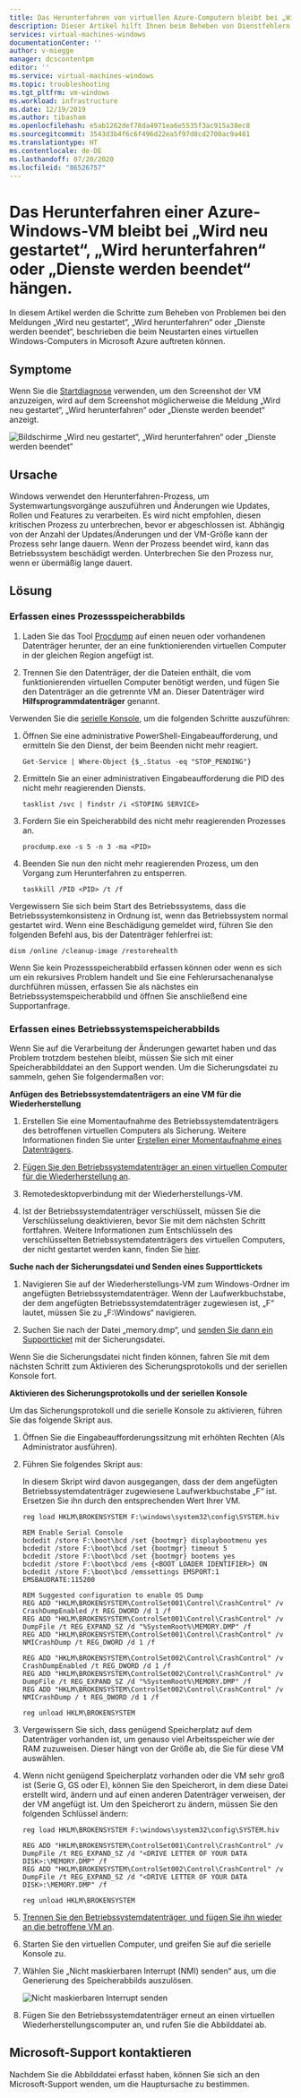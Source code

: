 ```yaml
---
title: Das Herunterfahren von virtuellen Azure-Computern bleibt bei „Wird neu gestartet“, „Wird herunterfahren“ oder „Dienste werden beendet“ hängen | Microsoft-Dokumentation
description: Dieser Artikel hilft Ihnen beim Beheben von Dienstfehlern in virtuellen Azure Windows-Computern.
services: virtual-machines-windows
documentationCenter: ''
author: v-miegge
manager: dcscontentpm
editor: ''
ms.service: virtual-machines-windows
ms.topic: troubleshooting
ms.tgt_pltfrm: vm-windows
ms.workload: infrastructure
ms.date: 12/19/2019
ms.author: tibasham
ms.openlocfilehash: e5ab1262def78da4971ea6e5535f3ac915a38ec8
ms.sourcegitcommit: 3543d3b4f6c6f496d22ea5f97d8cd2700ac9a481
ms.translationtype: HT
ms.contentlocale: de-DE
ms.lasthandoff: 07/20/2020
ms.locfileid: "86526757"
---
```

# <a name="azure-windows-vm-shutdown-is-stuck-on-restarting-shutting-down-or-stopping-services"></a>Das Herunterfahren einer Azure-Windows-VM bleibt bei „Wird neu gestartet“, „Wird herunterfahren“ oder „Dienste werden beendet“ hängen.

In diesem Artikel werden die Schritte zum Beheben von Problemen bei den Meldungen „Wird neu gestartet“, „Wird herunterfahren“ oder „Dienste werden beendet“, beschrieben die beim Neustarten eines virtuellen Windows-Computers in Microsoft Azure auftreten können.

## <a name="symptoms"></a>Symptome

Wenn Sie die [Startdiagnose](./boot-diagnostics.md) verwenden, um den Screenshot der VM anzuzeigen, wird auf dem Screenshot möglicherweise die Meldung „Wird neu gestartet“, „Wird herunterfahren“ oder „Dienste werden beendet“ anzeigt.

![Bildschirme „Wird neu gestartet“, „Wird herunterfahren“ oder „Dienste werden beendet“](./media/boot-error-troubleshooting-windows/restart-shut-down-stop-service.png)
 
## <a name="cause"></a>Ursache

Windows verwendet den Herunterfahren-Prozess, um Systemwartungsvorgänge auszuführen und Änderungen wie Updates, Rollen und Features zu verarbeiten. Es wird nicht empfohlen, diesen kritischen Prozess zu unterbrechen, bevor er abgeschlossen ist. Abhängig von der Anzahl der Updates/Änderungen und der VM-Größe kann der Prozess sehr lange dauern. Wenn der Prozess beendet wird, kann das Betriebssystem beschädigt werden. Unterbrechen Sie den Prozess nur, wenn er übermäßig lange dauert.

## <a name="solution"></a>Lösung

### <a name="collect-a-process-memory-dump"></a>Erfassen eines Prozessspeicherabbilds

1. Laden Sie das Tool [Procdump](http://download.sysinternals.com/files/Procdump.zip) auf einen neuen oder vorhandenen Datenträger herunter, der an eine funktionierenden virtuellen Computer in der gleichen Region angefügt ist.

2. Trennen Sie den Datenträger, der die Dateien enthält, die vom funktionierenden virtuellen Computer benötigt werden, und fügen Sie den Datenträger an die getrennte VM an. Dieser Datenträger wird **Hilfsprogrammdatenträger**  genannt.

Verwenden Sie die [serielle Konsole](./serial-console-windows.md), um die folgenden Schritte auszuführen:

1. Öffnen Sie eine administrative PowerShell-Eingabeaufforderung, und ermitteln Sie den Dienst, der beim Beenden nicht mehr reagiert.

   ``
   Get-Service | Where-Object {$_.Status -eq "STOP_PENDING"}
   ``

2. Ermitteln Sie an einer administrativen Eingabeaufforderung die PID des nicht mehr reagierenden Diensts.

   ``
   tasklist /svc | findstr /i <STOPING SERVICE>
   ``

3. Fordern Sie ein Speicherabbild des nicht mehr reagierenden Prozesses an. <STOPPING SERVICE>

   ``
   procdump.exe -s 5 -n 3 -ma <PID>
   ``

4. Beenden Sie nun den nicht mehr reagierenden Prozess, um den Vorgang zum Herunterfahren zu entsperren.

   ``
   taskkill /PID <PID> /t /f
   ``

Vergewissern Sie sich beim Start des Betriebssystems, dass die Betriebssystemkonsistenz in Ordnung ist, wenn das Betriebssystem normal gestartet wird. Wenn eine Beschädigung gemeldet wird, führen Sie den folgenden Befehl aus, bis der Datenträger fehlerfrei ist:

``
dism /online /cleanup-image /restorehealth
``

Wenn Sie kein Prozessspeicherabbild erfassen können oder wenn es sich um ein rekursives Problem handelt und Sie eine Fehlerursachenanalyse durchführen müssen, erfassen Sie als nächstes ein Betriebssystemspeicherabbild und öffnen Sie anschließend eine Supportanfrage.

### <a name="collect-an-os-memory-dump"></a>Erfassen eines Betriebssystemspeicherabbilds

Wenn Sie auf die Verarbeitung der Änderungen gewartet haben und das Problem trotzdem bestehen bleibt, müssen Sie sich mit einer Speicherabbilddatei an den Support wenden. Um die Sicherungsdatei zu sammeln, gehen Sie folgendermaßen vor:

**Anfügen des Betriebssystemdatenträgers an eine VM für die Wiederherstellung**

1. Erstellen Sie eine Momentaufnahme des Betriebssystemdatenträgers des betroffenen virtuellen Computers als Sicherung. Weitere Informationen finden Sie unter [Erstellen einer Momentaufnahme eines Datenträgers](../windows/snapshot-copy-managed-disk.md).

2. [Fügen Sie den Betriebssystemdatenträger an einen virtuellen Computer für die Wiederherstellung an](./troubleshoot-recovery-disks-portal-windows.md).

3. Remotedesktopverbindung mit der Wiederherstellungs-VM.

4. Ist der Betriebssystemdatenträger verschlüsselt, müssen Sie die Verschlüsselung deaktivieren, bevor Sie mit dem nächsten Schritt fortfahren. Weitere Informationen zum Entschlüsseln des verschlüsselten Betriebssystemdatenträgers des virtuellen Computers, der nicht gestartet werden kann, finden Sie [hier](./troubleshoot-bitlocker-boot-error.md#solution).

**Suche nach der Sicherungsdatei und Senden eines Supporttickets**

1. Navigieren Sie auf der Wiederherstellungs-VM zum Windows-Ordner im angefügten Betriebssystemdatenträger. Wenn der Laufwerkbuchstabe, der dem angefügten Betriebssystemdatenträger zugewiesen ist, „F“ lautet, müssen Sie zu „F:\Windows“ navigieren.

2. Suchen Sie nach der Datei „memory.dmp“, und [senden Sie dann ein Supportticket](https://portal.azure.com/?#blade/Microsoft_Azure_Support/HelpAndSupportBlade) mit der Sicherungsdatei.

Wenn Sie die Sicherungsdatei nicht finden können, fahren Sie mit dem nächsten Schritt zum Aktivieren des Sicherungsprotokolls und der seriellen Konsole fort.

**Aktivieren des Sicherungsprotokolls und der seriellen Konsole**

Um das Sicherungsprotokoll und die serielle Konsole zu aktivieren, führen Sie das folgende Skript aus.

1. Öffnen Sie die Eingabeaufforderungssitzung mit erhöhten Rechten (Als Administrator ausführen).

2. Führen Sie folgendes Skript aus:

   In diesem Skript wird davon ausgegangen, dass der dem angefügten Betriebssystemdatenträger zugewiesene Laufwerkbuchstabe „F“ ist. Ersetzen Sie ihn durch den entsprechenden Wert Ihrer VM.

   ```
   reg load HKLM\BROKENSYSTEM F:\windows\system32\config\SYSTEM.hiv
   
   REM Enable Serial Console
   bcdedit /store F:\boot\bcd /set {bootmgr} displaybootmenu yes
   bcdedit /store F:\boot\bcd /set {bootmgr} timeout 5
   bcdedit /store F:\boot\bcd /set {bootmgr} bootems yes
   bcdedit /store F:\boot\bcd /ems {<BOOT LOADER IDENTIFIER>} ON
   bcdedit /store F:\boot\bcd /emssettings EMSPORT:1 EMSBAUDRATE:115200
   
   REM Suggested configuration to enable OS Dump
   REG ADD "HKLM\BROKENSYSTEM\ControlSet001\Control\CrashControl" /v CrashDumpEnabled /t REG_DWORD /d 1 /f
   REG ADD "HKLM\BROKENSYSTEM\ControlSet001\Control\CrashControl" /v DumpFile /t REG_EXPAND_SZ /d "%SystemRoot%\MEMORY.DMP" /f
   REG ADD "HKLM\BROKENSYSTEM\ControlSet001\Control\CrashControl" /v NMICrashDump /t REG_DWORD /d 1 /f

   REG ADD "HKLM\BROKENSYSTEM\ControlSet002\Control\CrashControl" /v CrashDumpEnabled /t REG_DWORD /d 1 /f
   REG ADD "HKLM\BROKENSYSTEM\ControlSet002\Control\CrashControl" /v DumpFile /t REG_EXPAND_SZ /d "%SystemRoot%\MEMORY.DMP" /f
   REG ADD "HKLM\BROKENSYSTEM\ControlSet002\Control\CrashControl" /v NMICrashDump / t REG_DWORD /d 1 /f
   
   reg unload HKLM\BROKENSYSTEM
   ```

3. Vergewissern Sie sich, dass genügend Speicherplatz auf dem Datenträger vorhanden ist, um genauso viel Arbeitsspeicher wie der RAM zuzuweisen. Dieser hängt von der Größe ab, die Sie für diese VM auswählen.

4. Wenn nicht genügend Speicherplatz vorhanden oder die VM sehr groß ist (Serie G, GS oder E), können Sie den Speicherort, in dem diese Datei erstellt wird, ändern und auf einen anderen Datenträger verweisen, der der VM angefügt ist. Um den Speicherort zu ändern, müssen Sie den folgenden Schlüssel ändern:

   ```
   reg load HKLM\BROKENSYSTEM F:\windows\system32\config\SYSTEM.hiv

   REG ADD "HKLM\BROKENSYSTEM\ControlSet001\Control\CrashControl" /v DumpFile /t REG_EXPAND_SZ /d "<DRIVE LETTER OF YOUR DATA DISK>:\MEMORY.DMP" /f
   REG ADD "HKLM\BROKENSYSTEM\ControlSet002\Control\CrashControl" /v DumpFile /t REG_EXPAND_SZ /d "<DRIVE LETTER OF YOUR DATA DISK>:\MEMORY.DMP" /f
   
   reg unload HKLM\BROKENSYSTEM
   ```

5. [Trennen Sie den Betriebssystemdatenträger, und fügen Sie ihn wieder an die betroffene VM an](./troubleshoot-recovery-disks-portal-windows.md).

6. Starten Sie den virtuellen Computer, und greifen Sie auf die serielle Konsole zu.

7. Wählen Sie „Nicht maskierbaren Interrupt (NMI) senden“ aus, um die Generierung des Speicherabbilds auszulösen.

   ![Nicht maskierbaren Interrupt senden](./media/boot-error-troubleshooting-windows/send-nonmaskable-interrupt.png)

8. Fügen Sie den Betriebssystemdatenträger erneut an einen virtuellen Wiederherstellungscomputer an, und rufen Sie die Abbilddatei ab.

## <a name="contact-microsoft-support"></a>Microsoft-Support kontaktieren

Nachdem Sie die Abbilddatei erfasst haben, können Sie sich an den Microsoft-Support wenden, um die Hauptursache zu bestimmen.
